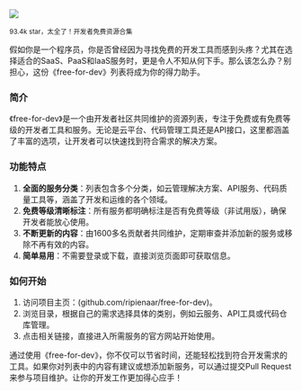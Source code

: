 <img src="/assets/image/250410-free-for-dev.png"/> 

<small>93.4k star，太全了！开发者免费资源合集</small>


假如你是一个程序员，你是否曾经因为寻找免费的开发工具而感到头疼？尤其在选择适合的SaaS、PaaS和IaaS服务时，更是令人不知从何下手。那么该怎么办？别担心，这份《free-for-dev》列表将成为你的得力助手。

### 简介
《free-for-dev》是一个由开发者社区共同维护的资源列表，专注于免费或有免费等级的开发者工具和服务。无论是云平台、代码管理工具还是API接口，这里都涵盖了丰富的选项，让开发者可以快速找到符合需求的解决方案。

### 功能特点
1. **全面的服务分类**：列表包含多个分类，如云管理解决方案、API服务、代码质量工具等，涵盖了开发和运维的各个领域。
2. **免费等级清晰标注**：所有服务都明确标注是否有免费等级（非试用版），确保开发者能放心使用。
3. **不断更新的内容**：由1600多名贡献者共同维护，定期审查并添加新的服务或移除不再有效的内容。
4. **简单易用**：不需要登录或下载，直接浏览页面即可获取信息。

### 如何开始
1. 访问项目主页：(github.com/ripienaar/free-for-dev)。
2. 浏览目录，根据自己的需求选择具体的类别，例如云服务、API工具或代码仓库管理。
3. 点击相关链接，直接进入所需服务的官方网站开始使用。

通过使用《free-for-dev》，你不仅可以节省时间，还能轻松找到符合开发需求的工具。如果你对列表中的内容有建议或想添加新服务，可以通过提交Pull Request来参与项目维护。让你的开发工作更加得心应手！
